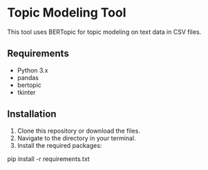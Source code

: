 # Topic Modeling Tool

This tool uses BERTopic for topic modeling on text data in CSV files.

## Requirements

- Python 3.x
- pandas
- bertopic
- tkinter

## Installation

1. Clone this repository or download the files.
2. Navigate to the directory in your terminal.
3. Install the required packages:

pip install -r requirements.txt

